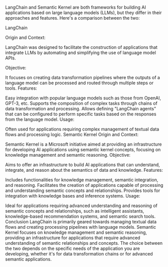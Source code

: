 LangChain and Semantic Kernel are both frameworks for building AI applications based on large language models (LLMs), but they differ in their approaches and features. Here's a comparison between the two:

LangChain

Origin and Context:

LangChain was designed to facilitate the construction of applications that integrate LLMs by automating and simplifying the use of language model APIs.

Objective:

It focuses on creating data transformation pipelines where the outputs of a language model can be processed and routed through multiple steps or tools.
Features:

Easy integration with popular language models such as those from OpenAI, GPT-3, etc.
Supports the composition of complex tasks through chains of data transformation and processing.
Allows defining "LangChain agents" that can be configured to perform specific tasks based on the responses from the language model.
Usage:

Often used for applications requiring complex management of textual data flows and processing logic.
Semantic Kernel
Origin and Context:

Semantic Kernel is a Microsoft initiative aimed at providing an infrastructure for developing AI applications using semantic kernel concepts, focusing on knowledge management and semantic reasoning.
Objective:

Aims to offer an infrastructure to build AI applications that can understand, integrate, and reason about the semantics of data and knowledge.
Features:

Includes functionalities for knowledge management, semantic integration, and reasoning.
Facilitates the creation of applications capable of processing and understanding semantic concepts and relationships.
Provides tools for integration with knowledge bases and inference systems.
Usage:

Ideal for applications requiring advanced understanding and reasoning of semantic concepts and relationships, such as intelligent assistants, knowledge-based recommendation systems, and semantic search tools.
Conclusion
LangChain is primarily geared towards managing textual data flows and creating processing pipelines with language models.
Semantic Kernel focuses on knowledge management and semantic reasoning, providing an infrastructure for applications that require advanced understanding of semantic relationships and concepts.
The choice between the two depends on the specific needs of the application you are developing, whether it's for data transformation chains or for advanced semantic applications.


